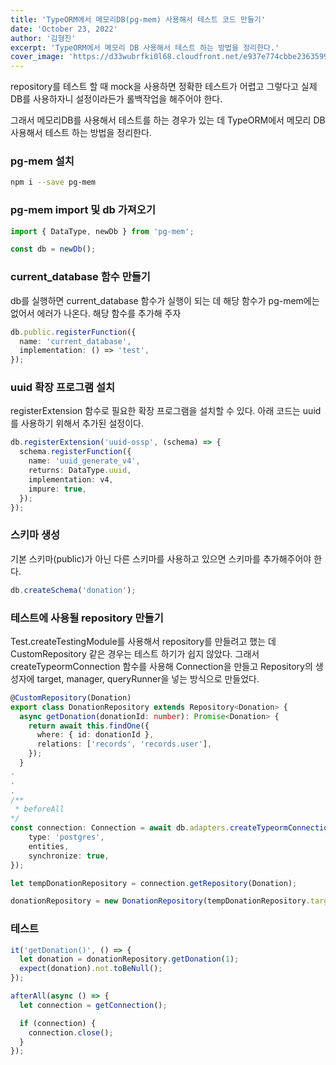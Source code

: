 ```yaml
---
title: 'TypeORM에서 메모리DB(pg-mem) 사용해서 테스트 코드 만들기'
date: 'October 23, 2022'
author: '김형진'
excerpt: 'TypeORM에서 메모리 DB 사용해서 테스트 하는 방법을 정리한다.'
cover_image: 'https://d33wubrfki0l68.cloudfront.net/e937e774cbbe23635999615ad5d7732decad182a/26072/logo-small.ede75a6b.svg'
---
```


repository를 테스트 할 때 mock을 사용하면 정확한 테스트가 어렵고 그렇다고 실제 DB를 사용하자니 설정이라든가 롤백작업을 해주어야 한다.

그래서 메모리DB를 사용해서 테스트를 하는 경우가 있는 데 TypeORM에서 메모리 DB 사용해서 테스트 하는 방법을 정리한다.

### pg-mem 설치

```bash
npm i --save pg-mem
```

### pg-mem import 및 db 가져오기

```ts
import { DataType, newDb } from 'pg-mem';

const db = newDb();
```

### current_database 함수 만들기

db를 실행하면 current_database 함수가 실행이 되는 데 해당 함수가 pg-mem에는 없어서 에러가 나온다.
해당 함수를 추가해 주자

```ts
db.public.registerFunction({
  name: 'current_database',
  implementation: () => 'test',
});
```

### uuid 확장 프로그램 설치

registerExtension 함수로 필요한 확장 프로그램을 설치할 수 있다.
아래 코드는 uuid를 사용하기 위해서 추가된 설정이다.

```ts
db.registerExtension('uuid-ossp', (schema) => {
  schema.registerFunction({
    name: 'uuid_generate_v4',
    returns: DataType.uuid,
    implementation: v4,
    impure: true,
  });
});
```

### 스키마 생성

기본 스키마(public)가 아닌 다른 스키마를 사용하고 있으면 스키마를 추가해주어야 한다.

```ts
db.createSchema('donation');
```

### 테스트에 사용될 repository 만들기

Test.createTestingModule를 사용해서 repository를 만들려고 했는 데 CustomRepository 같은 경우는 테스트 하기가 쉽지 않았다.
그래서 createTypeormConnection 함수를 사용해 Connection을 만들고 Repository의 생성자에 target, manager, queryRunner을 넣는 방식으로 만들었다.

```ts
@CustomRepository(Donation)
export class DonationRepository extends Repository<Donation> {
  async getDonation(donationId: number): Promise<Donation> {
    return await this.findOne({
      where: { id: donationId },
      relations: ['records', 'records.user'],
    });
  }
.
.
.
/**
 * beforeAll
*/
const connection: Connection = await db.adapters.createTypeormConnection({
    type: 'postgres',
    entities,
    synchronize: true,
});

let tempDonationRepository = connection.getRepository(Donation);

donationRepository = new DonationRepository(tempDonationRepository.target, tempDonationRepository.manager, tempDonationRepository.queryRunner);
```

### 테스트

```ts
it('getDonation()', () => {
  let donation = donationRepository.getDonation(1);
  expect(donation).not.toBeNull();
});

afterAll(async () => {
  let connection = getConnection();

  if (connection) {
    connection.close();
  }
});
```
